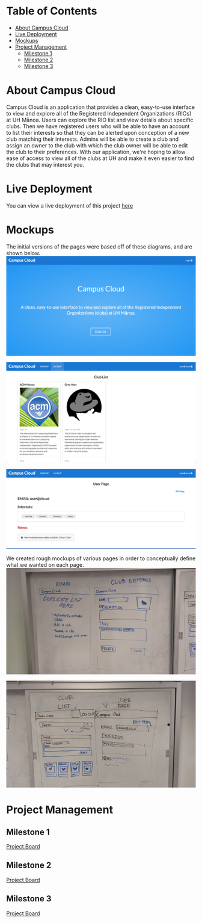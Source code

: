 # Table of Contents
* [About Campus Cloud](#about-campus-cloud)
* [Live Deployment](#live-deployment)
* [Mockups](#mockups)
* [Project Management](#project-management)
  * [Milestone 1](#milestone-1)
  * [Milestone 2](#milestone-2)
  * [Milestone 3](#milestone-3)

# About Campus Cloud 
Campus Cloud is an application that provides a clean, easy-to-use interface to view and explore all of the Registered Independent Organizations (RIOs) at UH Mānoa. Users can explore the RIO list and view details about specific clubs. Then we have registered users who will be able to have an account to list their interests so that they can be alerted upon conception of a new club matching their interests. Admins will be able to create a club and assign an owner to the club with which the club owner will be able to edit the club to their preferences. With our application, we're hoping to allow ease of access to view all of the clubs at UH and make it even easier to find the clubs that may interest you.

# Live Deployment
You can view a live deployment of this project [here](https://campuscloud.meteorapp.com/)

# Mockups
The initial versions of the pages were based off of these diagrams, and are shown below.
![Initial mockup of landing page](/images/landing.png)

![Initial mockup of club list page](/images/club-list.png)

![Initial mockup of user page](/images/user-page.png)

We created rough mockups of various pages in order to conceptually define what we wanted on each page.
![Mockup of admin page and club settings](/images/mockup-1.jpg)

![Mockup of club list and user page](/images/mockup-2.jpg)

# Project Management
## Milestone 1
[Project Board](https://github.com/campus-cloud/campus-cloud/projects/1)

## Milestone 2
[Project Board](https://github.com/campus-cloud/campus-cloud/projects/2)

## Milestone 3
[Project Board](https://github.com/campus-cloud/campus-cloud/projects/3)
